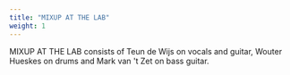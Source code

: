 ```yaml
---
title: "MIXUP AT THE LAB"
weight: 1
---
```


MIXUP AT THE LAB consists of Teun de Wijs on vocals and guitar, Wouter Hueskes on drums and Mark van 't Zet on bass guitar.
